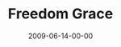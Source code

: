 ---
layout: message
category: message
series: "Roadmap For A Revolution"
title: "Freedom   Grace"
date: 2009-06-14-00-00
message_id: 567
audio-description: "Brian Tome discusses how Jesus came to bring freedom and how freedom always accompanies the revolution."
audio: "http://s3.amazonaws.com/crossroadsaudiomessages/Roadmap6.mp3"
audio-title: "Freedom and Grace"
audio-duration: "34:39"
video-description: "Brian Tome discusses how Jesus came to set us free."
video-title: "Freedom and Grace"
video: "https://s3.amazonaws.com/crossroadsvideomessages/Roadmap6.mp4"
video-poster: "https://www.crossroads.net/uploadedfiles/Roadmap6-still.jpg"
notes-description: " "
notes: "http://www.crossroads.net/players/media/hq/SN_06_20-21_09.pdf "
notes-title: "Freedom and Grace (study notes)"
---